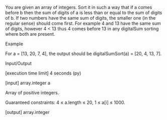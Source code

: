 You are given an array of integers. Sort it in such a way that if a comes before b then the sum of digits of a is less than or equal to the sum of digits of b. If two numbers have the same sum of digits, the smaller one (in the regular sense) should come first. For example 4 and 13 have the same sum of digits, however 4 < 13 thus 4 comes before 13 in any digitalSum sorting where both are present.

Example

For a = [13, 20, 7, 4], the output should be
digitalSumSort(a) = [20, 4, 13, 7].

Input/Output

[execution time limit] 4 seconds (py)

[input] array.integer a

Array of positive integers.

Guaranteed constraints:
4 ≤ a.length ≤ 20,
1 ≤ a[i] ≤ 1000.

[output] array.integer